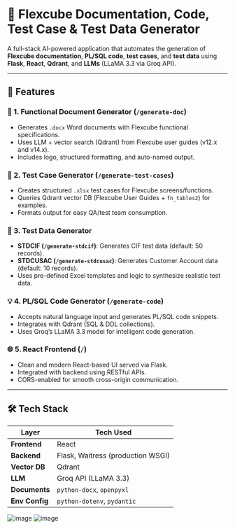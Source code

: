 # 🧠 Flexcube Documentation, Code, Test Case & Test Data Generator

A full-stack AI-powered application that automates the generation of **Flexcube documentation**, **PL/SQL code**, **test cases**, and **test data** using **Flask**, **React**, **Qdrant**, and **LLMs** (LLaMA 3.3 via Groq API).

---

## 🚀 Features

### 📄 1. Functional Document Generator (`/generate-doc`)
- Generates `.docx` Word documents with Flexcube functional specifications.
- Uses LLM + vector search (Qdrant) from Flexcube user guides (v12.x and v14.x).
- Includes logo, structured formatting, and auto-named output.

### 🧪 2. Test Case Generator (`/generate-test-cases`)
- Creates structured `.xlsx` test cases for Flexcube screens/functions.
- Queries Qdrant vector DB (Flexcube User Guides + `fn_tables2`) for examples.
- Formats output for easy QA/test team consumption.

### 🧬 3. Test Data Generator
- **STDCIF (`/generate-stdcif`)**: Generates CIF test data (default: 50 records).
- **STDCUSAC (`/generate-stdcusac`)**: Generates Customer Account data (default: 10 records).
- Uses pre-defined Excel templates and logic to synthesize realistic test data.

### 💡 4. PL/SQL Code Generator (`/generate-code`)
- Accepts natural language input and generates PL/SQL code snippets.
- Integrates with Qdrant (SQL & DDL collections).
- Uses Groq’s LLaMA 3.3 model for intelligent code generation.

### 🌐 5. React Frontend (`/`)
- Clean and modern React-based UI served via Flask.
- Integrated with backend using RESTful APIs.
- CORS-enabled for smooth cross-origin communication.

---

## 🛠️ Tech Stack

| Layer       | Tech Used                          |
|-------------|------------------------------------|
| **Frontend** | React                              |
| **Backend**  | Flask, Waitress (production WSGI)  |
| **Vector DB**| Qdrant                             |
| **LLM**      | Groq API (LLaMA 3.3)               |
| **Documents**| `python-docx`, `openpyxl`          |
| **Env Config**| `python-dotenv`, `pydantic`       |
![image](https://github.com/user-attachments/assets/956400e8-459a-4f00-ac41-a46502604215)
![image](https://github.com/user-attachments/assets/370b3dac-1b66-4394-9d24-7aa26505b428)


